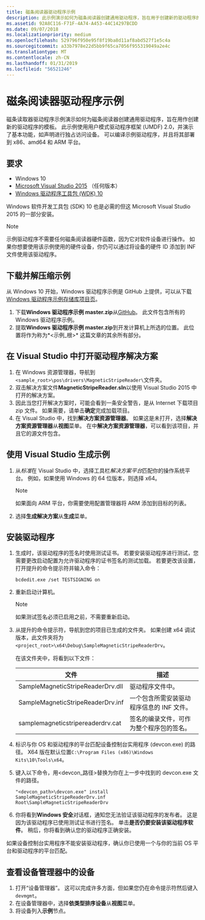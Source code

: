 ```yaml
---
title: 磁条阅读器驱动程序示例
description: 此示例演示如何为磁条阅读器创建通用驱动程序，旨在用于创建新的驱动程序的模板。
ms.assetid: 92A8C116-F71F-4A74-A453-44C14297BCDD
ms.date: 09/07/2018
ms.localizationpriority: medium
ms.openlocfilehash: 529796f950e95f8f19ba8d11af8abd527f1e5c4a
ms.sourcegitcommit: a33b7978e22d5bb9f65ca7056f955319049a2e4c
ms.translationtype: MT
ms.contentlocale: zh-CN
ms.lasthandoff: 01/31/2019
ms.locfileid: "56521246"
---
```

# <a name="magnetic-stripe-reader-driver-sample"></a>磁条阅读器驱动程序示例

磁条读取器驱动程序示例演示如何为磁条阅读器创建通用驱动程序，旨在用作创建新的驱动程序的模板。 此示例使用用户模式驱动程序框架 (UMDF) 2.0，并演示了基本功能，如声明进行独占访问设备。 可以编译示例驱动程序，并且将其部署到 x86、amd64 和 ARM 平台。

## <a name="requirements"></a>要求

-   Windows 10
-   [Microsoft Visual Studio 2015](https://go.microsoft.com/fwlink/p/?LinkId=533470) （任何版本）
-   [Windows 驱动程序工具包 (WDK) 10](https://go.microsoft.com/fwlink/p/?LinkId=733614)

Windows 软件开发工具包 (SDK) 10 也是必需的但这 Microsoft Visual Studio 2015 的一部分安装。

> [!NOTE]
> 示例驱动程序不需要任何磁条阅读器硬件函数，因为它对软件设备进行操作。 如果你想要使用该示例使用的硬件设备，你仍可以通过将设备的硬件 ID 添加到 INF 文件使用该驱动程序。

## <a name="download-and-extract-the-sample"></a>下载并解压缩示例

从 Windows 10 开始，Windows 驱动程序示例是 GitHub 上提供，可以从下载[Windows 驱动程序示例存储库项目页](https://go.microsoft.com/fwlink/p/?LinkId=616507)。

1.  下载**Windows 驱动程序示例 master.zip**从[GitHub](https://go.microsoft.com/fwlink/p/?LinkID=623296)。 此文件包含所有的 Windows 驱动程序示例。
2.  提取**Windows 驱动程序示例 master.zip**到开发计算机上所选的位置。 此位置将作为称为*&lt;示例\_根&gt;* 这篇文章的其余所有部分。

## <a name="open-the-driver-solution-in-visual-studio"></a>在 Visual Studio 中打开驱动程序解决方案

1.  在 Windows 资源管理器，导航到`<sample_root>\pos\drivers\MagneticStripeReader\`文件夹。
2.  双击解决方案文件**MagneticStripeReader.sln**以使用 Visual Studio 2015 中打开的解决方案。
3.  因此当您打开解决方案时，可能会看到一条安全警告，是从 Internet 下载项目 zip 文件。 如果需要，请单击**确定**完成加载项目。
4.  在 Visual Studio 中，找到**解决方案资源管理器**。 如果这是未打开，选择**解决方案资源管理器**从**视图**菜单。 在中**解决方案资源管理器**，可以看到该项目，并且它的源文件包含。

## <a name="build-the-sample-using-visual-studio"></a>使用 Visual Studio 生成示例

1.  从*标准*在 Visual Studio 中，选择工具栏*解决方案平台*匹配你的操作系统平台。 例如，如果使用 Windows 的 64 位版本，则选择 x64。
    > [!NOTE]
    > 如果面向 ARM 平台，你需要使用配置管理器将 ARM 添加到目标的列表。

2.  选择**生成解决方案**从**生成**菜单。

## <a name="install-the-driver"></a>安装驱动程序

1.  生成时，该驱动程序的签名时使用测试证书。 若要安装驱动程序进行测试，您需要更改启动配置为允许驱动程序的证书签名的测试加载。 若要更改该设置，打开提升的命令提示符并输入命令：

    `bcdedit.exe /set TESTSIGNING on`

2.  重新启动计算机。
    > [!NOTE]
    > 如果测试签名必须已启用之前，不需要重新启动。

     

3.  从提升的命令提示符，导航到您的项目已生成的文件夹。 如果创建 x64 调试版本，此文件夹将为`<project_root>\x64\Debug\SampleMagneticStripeReaderDrv`。

    在该文件夹中，将看到以下文件：

    | 文件                              | 描述                                                                  |
    |-----------------------------------|------------------------------------------------------------------------------|
    | SampleMagneticStripeReaderDrv.dll | 驱动程序文件中。                                                             |
    | SampleMagneticStripeReaderDrv.inf | 一个包含所需安装驱动程序信息的 INF 文件。          |
    | samplemagneticstripereaderdrv.cat | 签名的编录文件，可作为整个程序包的签名。 |

     

4.  标识与你 OS 和驱动程序的平台匹配设备控制台实用程序 (devcon.exe) 的路径。 X64 版在默认位置`C:\Program Files (x86)\Windows Kits\10\Tools\x64`。
5.  键入以下命令，用&lt;devcon\_路径&gt;替换为你在上一步中找到的 devcon.exe 文件的路径。

    `"<devcon_path>\devcon.exe" install SampleMagneticStripeReaderDrv.inf Root\SampleMagneticStripeReaderDrv`

6.  你将看到**Windows 安全**对话框，通知您无法验证该驱动程序的发布者。 这是因为该驱动程序已使用测试证书进行签名。 单击**是否仍要安装该驱动程序软件**。 稍后，你将看到确认您的驱动程序正确安装。

如果设备控制台实用程序不能安装驱动程序，确认你已使用一个与你的当前 OS 平台和驱动程序的平台匹配。

## <a name="view-the-device-in-device-manager"></a>查看设备管理器中的设备

1.  打开“设备管理器”。 这可以完成许多方面，但如果您仍在命令提示符然后键入`devmgmt`。
2.  在设备管理器中，选择**依类型排序设备**从**视图**菜单。
3.  将设备列入**示例**节点。
